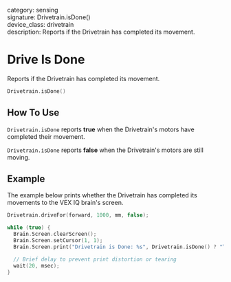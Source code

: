 category: sensing  
signature: Drivetrain.isDone()  
device_class: drivetrain  
description: Reports if the Drivetrain has completed its movement.

# Drive Is Done

Reports if the Drivetrain has completed its movement.

```cpp
Drivetrain.isDone()
```

## How To Use

`Drivetrain.isDone` reports **true** when the Drivetrain's motors have completed their movement.

`Drivetrain.isDone` reports **false** when the Drivetrain's motors are still moving.

## Example

The example below prints whether the Drivetrain has completed its movements to the VEX IQ brain's screen.

```cpp
Drivetrain.driveFor(forward, 1000, mm, false);

while (true) {
  Brain.Screen.clearScreen();
  Brain.Screen.setCursor(1, 1);
  Brain.Screen.print("Drivetrain is Done: %s", Drivetrain.isDone() ? "TRUE" : "FALSE");

  // Brief delay to prevent print distortion or tearing
  wait(20, msec);
}
```

<advanced>
</advanced>